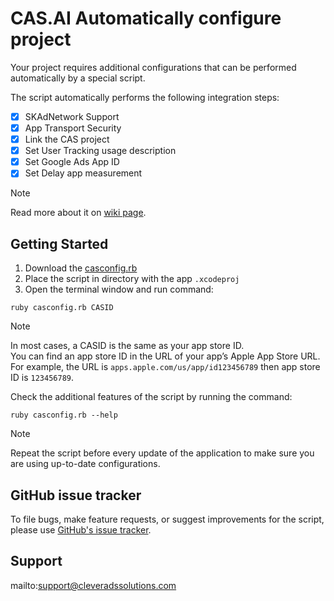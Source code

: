 # CAS.AI Automatically configure project

Your project requires additional configurations that can be performed automatically by a special script. 

The script automatically performs the following integration steps:
- [x] SKAdNetwork Support
- [x] App Transport Security
- [x] Link the CAS project
- [X] Set User Tracking usage description
- [x] Set Google Ads App ID
- [x] Set Delay app measurement

> [!NOTE]
> Read more about it on [wiki page](https://github.com/cleveradssolutions/CAS-iOS/wiki/Manually-configure-project).

## Getting Started 
1. Download the [casconfig.rb](https://github.com/cleveradssolutions/CAS-iOS/releases/download/3.5.6/casconfig.rb)  
3. Place the script in directory with the app `.xcodeproj` 
4. Open the terminal window and run command:
```
ruby casconfig.rb CASID
```

> [!NOTE]  
> In most cases, a CASID is the same as your app store ID.  
> You can find an app store ID in the URL of your app’s Apple App Store URL. For example, the URL is `apps.apple.com/us/app/id123456789` then app store ID is `123456789`.

Check the additional features of the script by running the command:
```
ruby casconfig.rb --help
```

> [!NOTE]  
> Repeat the script before every update of the application to make sure you are using up-to-date configurations.


## GitHub issue tracker
To file bugs, make feature requests, or suggest improvements for the script, please use [GitHub's issue tracker](https://github.com/cleveradssolutions/CAS-iOS/issues).

## Support
mailto:support@cleveradssolutions.com
